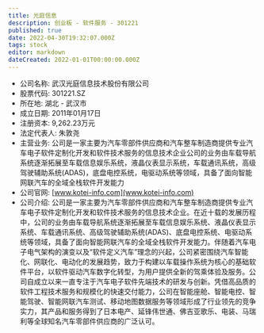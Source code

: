 ```yaml
---
title: 光庭信息
description: 创业板 - 软件服务 - 301221
published: true
date: 2022-04-30T19:32:07.000Z
tags: stock
editor: markdown
dateCreated: 2022-01-01T00:00:00.000Z
---
```


- 公司名称: 武汉光庭信息技术股份有限公司
- 股票代码: 301221.SZ
- 所在地: 湖北 - 武汉市
- 成立日期: 2011年01月17日
- 注册资本: 9,262.23万元
- 法定代表人: 朱敦尧
- 主营业务: 公司是一家主要为汽车零部件供应商和汽车整车制造商提供专业汽车电子软件定制化开发和软件技术服务的信息技术企业公司的业务由车载导航系统逐渐拓展至车载信息娱乐系统，液晶仪表显示系统，车载通讯系统，高级驾驶辅助系统(ADAS)，底盘电控系统，电驱动系统等领域，具备了面向智能网联汽车的全域全栈软件开发能力
- 公司官网: [www.kotei-info.com](www.kotei-info.com)
- 公司介绍: 公司是一家主要为汽车零部件供应商和汽车整车制造商提供专业汽车电子软件定制化开发和软件技术服务的信息技术企业。在近十载的发展历程中，公司的业务由车载导航系统逐渐拓展至车载信息娱乐系统、液晶仪表显示系统、车载通讯系统、高级驾驶辅助系统(ADAS)、底盘电控系统、电驱动系统等领域，具备了面向智能网联汽车的全域全栈软件开发能力。伴随着汽车电子电气架构的演变以及“软件定义汽车”理念的兴起，公司紧密围绕汽车智能化、网联化、电动化的发展趋势，致力于构建以车载操作系统为核心的基础软件平台，以软件驱动汽车数字化转型，为用户提供全新的驾乘体验及服务。公司自成立以来一直专注于汽车电子软件先端技术的研发与创新。凭借高品质的软件工程技术服务和规模化的快速交付能力，公司在智能座舱、智能电控、智能驾驶、智能网联汽车测试、移动地图数据服务等领域形成了行业领先的竞争实力，其产品和服务得到了日本电产、延锋伟世通、佛吉亚歌乐、电装、马瑞利等全球知名汽车零部件供应商的广泛认可。


